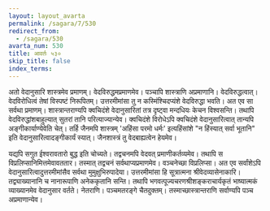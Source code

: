 ```yaml
---
layout: layout_avarta
permalink: /sagara/7/530
redirect_from:
  - /sagara/530
avarta_num: 530
title: आवर्तः ५३०
skip_title: false
index_terms:
---
```


अतो वेदानुसारि शास्त्रमेव प्रमाणम्। वेदविरुद्धमप्रमाणमेव। पञ्चापि शास्त्राणि अप्रमाणानि। वेदविरुद्धत्वात्। वेदविरोधित्वं तेषां
विस्पष्टं निरूपितम्। उत्तरमीमांसा तु न कस्मिंश्चिदप्यंशे वेदविरुद्धा भवति।
अत एव सा सर्वथा प्रमाणम्। शास्त्रान्तराण्यपि क्वचिदंशे वेदानुसारितां
तत्र दृष्ट्वा मन्दधियः केचन विश्वसन्ति। तथापि वेदविरुद्धांशबाहुल्यात्
सुतरां तानि परित्याज्यान्येव। क्वचिदंशे विरोधेऽपि क्वचिदंशे वेदानुसारित्वात्
तान्यपि अङ्गीकार्याण्येवेति चेत्। तर्हि जैनमपि शास्त्रम् 'अहिंसा परमो
धर्मः' इत्यहिंसांशे "न हिंस्यात् सर्वा भूतानि" इति वेदानुसारित्वादङ्गीकार्यं
स्यात्। जैनशास्त्रं तु वेदबाह्यत्वेन हेयमेव।

यद्यपि सगुत ईश्वरावतारो बुद्ध इति चोच्यते। तद्वचनमपि वेदवत्
प्रमाणीकर्तव्यमेव। तथापि स विप्रलिप्सानिमित्तमेवावततार। तस्मात् तद्वचनं
सर्वथाप्यप्रमाणमेव। वञ्चनेच्छा विप्रलिप्सा। अत एव सर्वांशेऽपि वेदानुसारित्वादुत्तरमीमांसैव सर्वथा मुमुक्षुभिरुपादेया। उत्तरमीमांसा हि सूत्रात्मना
श्रीवेदव्यासेनाकारि। तद्व्याख्यानानि च नानारूपाणि अनेककृतानि सन्ति।
तथापि भगवत्पूज्यचरणश्रीशङ्कराचार्यकृतं भाष्यात्मकं व्याख्यानमेव वेदानुसार
वर्तते। नेतराणि। पञ्चमतरङ्गे चैतदुक्तम्। तस्माच्छास्त्रान्तराणि सर्वाण्यपि
पञ्च अप्रमाणान्येव।
